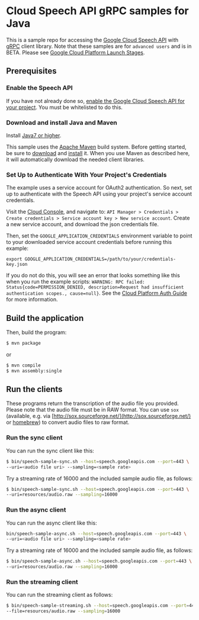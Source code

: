 # Cloud Speech API gRPC samples for Java

This is a sample repo for accessing the [Google Cloud Speech API](http://cloud.google.com/speech) with
[gRPC](http://www.grpc.io/) client library. Note that these samples are for `advanced users` and is in
BETA. Please see [Google Cloud Platform Launch Stages](https://cloud.google.com/terms/launch-stages).

## Prerequisites

### Enable the Speech API

If you have not already done so, [enable the Google Cloud Speech API for your project](https://console.developers.google.com/apis/api/speech.googleapis.com/overview).
You must be whitelisted to do this.


### Download and install Java and Maven

Install [Java7 or
higher](http://www.oracle.com/technetwork/java/javase/downloads/jre7-downloads-1880261.html).

This sample uses the [Apache Maven][maven] build system. Before getting started, be
sure to [download][maven-download] and [install][maven-install] it. When you use
Maven as described here, it will automatically download the needed client
libraries.

[maven]: https://maven.apache.org
[maven-download]: https://maven.apache.org/download.cgi
[maven-install]: https://maven.apache.org/install.html


### Set Up to Authenticate With Your Project's Credentials

The example uses a service account for OAuth2 authentication.
So next, set up to authenticate with the Speech API using your project's
service account credentials.

Visit the [Cloud Console](https://console.developers.google.com), and navigate to:
`API Manager > Credentials > Create credentials >
Service account key > New service account`.
Create a new service account, and download the json credentials file.

Then, set
the `GOOGLE_APPLICATION_CREDENTIALS` environment variable to point to your
downloaded service account credentials before running this example:

    export GOOGLE_APPLICATION_CREDENTIALS=/path/to/your/credentials-key.json

If you do not do this, you will see an error that looks something like this when
you run the example scripts:
`WARNING: RPC failed: Status{code=PERMISSION_DENIED, description=Request had insufficient authentication scopes., cause=null}`.
See the
[Cloud Platform Auth Guide](https://cloud.google.com/docs/authentication#developer_workflow)
for more information.

## Build the application

Then, build the program:

```sh
$ mvn package
```

or

```sh
$ mvn compile
$ mvn assembly:single
```

## Run the clients

These programs return the transcription of the audio file you provided.  Please
note that the audio file must be in RAW format.  You can use `sox`
(available, e.g. via [http://sox.sourceforge.net/](http://sox.sourceforge.net/)
or [homebrew](http://brew.sh/)) to convert audio files to raw format.

### Run the sync client

You can run the sync client like this:

```sh
$ bin/speech-sample-sync.sh --host=speech.googleapis.com --port=443 \
--uri=<audio file uri> --sampling=<sample rate>
```

Try a streaming rate of 16000 and the included sample audio file, as follows:

```sh
$ bin/speech-sample-sync.sh --host=speech.googleapis.com --port=443 \
--uri=resources/audio.raw --sampling=16000
```

### Run the async client

You can run the async client like this:

```sh
bin/speech-sample-async.sh --host=speech.googleapis.com --port=443 \
--uri=<audio file uri> --sampling=<sample rate>
```

Try a streaming rate of 16000 and the included sample audio file, as follows:
```sh
$ bin/speech-sample-async.sh --host=speech.googleapis.com --port=443 \
--uri=resources/audio.raw --sampling=16000
```

### Run the streaming client

You can run the streaming client as follows:

```sh
$ bin/speech-sample-streaming.sh --host=speech.googleapis.com --port=443 \
--file=resources/audio.raw --sampling=16000
```

